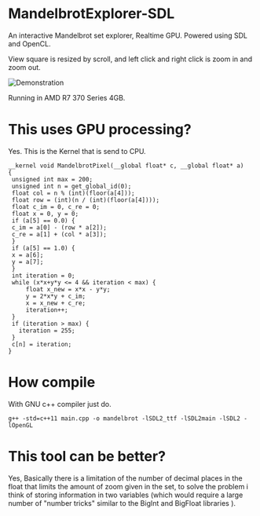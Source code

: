 # MandelbrotExplorer-SDL
An interactive Mandelbrot set explorer, Realtime GPU. 
Powered using SDL and OpenCL.

View square is resized by scroll, and left click and right click is zoom in and zoom out.

![Demonstration](https://adeveloper-image-host.s3.us-east-2.amazonaws.com/mandelbrot.gif)

Running in AMD R7 370 Series 4GB.

# This uses GPU processing?
Yes.
This is the Kernel that is send to CPU.
```
__kernel void MandelbrotPixel(__global float* c, __global float* a)
{
 unsigned int max = 200;
 unsigned int n = get_global_id(0);
 float col = n % (int)(floor(a[4]));
 float row = (int)(n / (int)(floor(a[4])));
 float c_im = 0, c_re = 0;
 float x = 0, y = 0;
 if (a[5] == 0.0) {
 c_im = a[0] - (row * a[2]);
 c_re = a[1] + (col * a[3]);
 }
 if (a[5] == 1.0) {
 x = a[6];
 y = a[7];
 }
 int iteration = 0;
 while (x*x+y*y <= 4 && iteration < max) {
     float x_new = x*x - y*y;
     y = 2*x*y + c_im;
     x = x_new + c_re;
     iteration++;
 }
 if (iteration > max) {
   iteration = 255;
 }
 c[n] = iteration;
}
```



# How compile

With GNU c++ compiler just do.

``` g++ -std=c++11 main.cpp -o mandelbrot -lSDL2_ttf -lSDL2main -lSDL2 -lOpenGL ```

# This tool can be better?
Yes, Basically there is a limitation of the number of decimal places in the float that limits the amount of zoom given in the set, to solve the problem i think of storing information in two variables (which would require a large number of "number tricks" similar to the BigInt and BigFloat libraries ).
